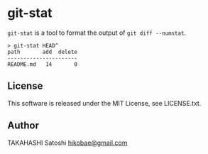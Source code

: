# git-stat

`git-stat` is a tool to format the output of `git diff --numstat`.

```console
> git-stat HEAD^
path       add  delete
----------------------
README.md   14       0
```

## License

This software is released under the MIT License, see LICENSE.txt.

## Author

TAKAHASHI Satoshi <hikobae@gmail.com>